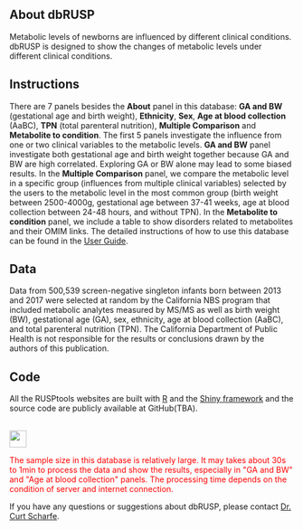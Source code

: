 ## About dbRUSP
Metabolic levels of newborns are influenced by different clinical conditions. dbRUSP is designed to show the changes of metabolic levels under different clinical conditions. 

## Instructions
There are 7 panels besides the **About** panel in this database: **GA and BW** (gestational age and birth weight), **Ethnicity**, **Sex**, **Age at blood collection** (AaBC), **TPN** (total parenteral nutrition), **Multiple Comparison** and **Metabolite to condition**. The first 5 panels investigate the influence from one or two clinical variables to the metabolic levels. **GA and BW** panel investigate both gestational age and birth weight together because GA and BW are high correlated. Exploring GA or BW alone may lead to some biased results. In the **Multiple Comparison** panel, we compare the metabolic level in a specific group (influences from multiple clinical variables) selected by the users to the metabolic level in the most common group (birth weight between 2500-4000g, gestational age between 37-41 weeks, age at blood collection between 24-48 hours, and without TPN). In the **Metabolite to condition** panel, we include a table to show disorders related to metabolites and their OMIM links. The detailed instructions of how to use this database can be found in the <a href="userguide.pdf" download="user_guide.pdf">User Guide</a>.

## Data
Data from 500,539 screen-negative singleton infants born between 2013 and 2017 were selected at random by the California NBS program that included metabolic analytes measured by MS/MS as well as birth weight (BW), gestational age (GA), sex, ethnicity, age at blood collection (AaBC), and total parenteral nutrition (TPN). The California Department of Public Health is not responsible for the results or conclusions drawn by the authors of this publication.

## Code
All the RUSPtools websites are built with <a href="http://www.r-project.org" target="_blank">R</a> and the <a href="http://shiny.rstudio.com" target="_blank">Shiny framework</a> and the source code are publicly available at GitHub(TBA). 

</br>

<img src="attention.png" width="30" height="30" /> 

<span style="color: red;"> The sample size in this database is relatively large. It may takes about 30s to 1min to process the data and show the results, especially in "GA and BW" and "Age at blood collection" panels. The processing time depends on the condition of server and internet connection. </span>

If you have any questions or suggestions about dbRUSP, please contact [Dr. Curt Scharfe](mailto:curt.scharfe@yale.edu). 
